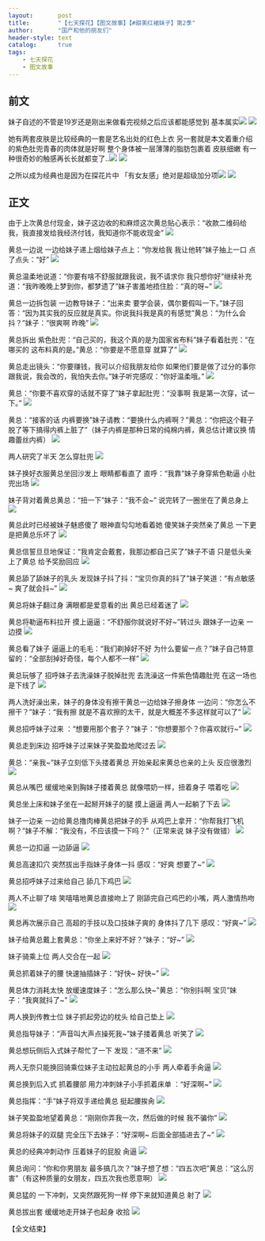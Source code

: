 ```yaml
---
layout:       post
title:        "【七天探花】【图文故事】【#甜美红裙妹子】第2季"
author:       "国产和他的朋友们"
header-style: text
catalog:      true
tags:
    - 七天探花
    - 图文故事
---
```


## 前文

妹子自述的不管是19岁还是刚出来做看完视频之后应该都能感觉到 基本属实![](https://tju.7pzzv.us/tupian/forum/202501/23/221946t3atj50whryt405n.gif)
![](https://tju.7pzzv.us/tupian/forum/202501/23/222532xzr2uukbmuxsrt48.gif)

她有两套皮肤是比较经典的一套是艺名出处的红色上衣 另一套就是本文着重介绍的紫色肚兜青春的肉体就是好啊 整个身体被一层薄薄的脂肪包裹着 皮肤细嫩 有一种很奇妙的触感再长长就都变了..![](https://tju.7pzzv.us/tupian/forum/202501/23/222549phtn4owhi61o1zhi.gif)
![](https://tju.7pzzv.us/tupian/forum/202501/23/221957ilzfg6fg8ijuulj0.gif)

之所以成为经典也是因为在探花片中 「有女友感」绝对是超级加分项![](https://tju.7pzzv.us/tupian/forum/202501/23/222603e55mg8mk84gg4uxk.gif)
![](https://tju.7pzzv.us/tupian/forum/202501/23/222035wtftsxkfbbx452x4.gif)

## 正文

由于上次黄总付现金，妹子这边收的和麻烦这次黄总贴心表示：“收款二维码给我，我直接发给我经济付钱，我知道你不能收现金”
![](https://tju.7pzzv.us/tupian/forum/202502/16/143640nkmvoz2od4o62x4v.gif)

黄总一边说 一边给妹子递上烟给妹子点上：“你发给我 我让他转”妹子抽上一口 点了点头：“好”
![](https://tju.7pzzv.us/tupian/forum/202502/16/143650vhmrw2urkwgtuuac.gif)

黄总温柔地说道：“你要有啥不舒服就跟我说，我不请求你 我只想你好”继续补充道：“我昨晚晚上梦到你，都梦遗了”妹子害羞地捂住脸：“真的呀~”
![](https://tju.7pzzv.us/tupian/forum/202502/16/143659vh4888864d4kyknz.gif)

黄总一边拆包装 一边教导妹子：“出来卖 要学会装，偶尔要假叫一下。”妹子回答：“因为其实我的反应就是真实。你说我抖我是真的有感觉”黄总：“为什么会抖？”妹子：“很爽啊 昨晚”
![](https://tju.7pzzv.us/tupian/forum/202502/16/143710w792fms9m9yy92hi.gif)

黄总拆出 紫色肚兜：“自己买的，我这个真的是为国家省布料”妹子看着肚兜：“在哪买的 这布料真的是。”黄总：“你要是不愿意穿 就算了”
![](https://tju.7pzzv.us/tupian/forum/202502/16/143719jbf7cv47742ibvcr.gif)

黄总走出镜头：“你要赚钱，我可以介绍我朋友给你 如果他们要是做了过分的事你跟我说，我会改的，我怕失去你。”妹子听完感叹：“你好温柔哦。”
![](https://tju.7pzzv.us/tupian/forum/202502/16/143731yf9xcblxj9cysxxx.gif)

黄总：“你要不喜欢穿的话就不穿了”妹子拿起肚兜：“没事啊 我是第一次穿，试一下。”
![](https://tju.7pzzv.us/tupian/forum/202502/16/143738flkmlk2i2uku2p7m.gif)

黄总：“接客的话 内裤要换”妹子请教：“要换什么内裤啊？”黄总：“你把这个鞋子脱了等下搞得内裤上脏了”（妹子内裤是那种日常的纯棉内裤，黄总估计建议换 情趣蕾丝内裤） 
![](https://tju.7pzzv.us/tupian/forum/202502/16/143746lgz9qd5achgohiao.gif)

两人研究了半天 怎么穿肚兜
![](https://tju.7pzzv.us/tupian/forum/202502/16/143756b5zjsf2mlmlltlqk.gif)

妹子换好衣服黄总坐回沙发上 眼睛都看直了 直呼：“我靠”妹子身穿紫色勒逼 小肚兜出场
![](https://tju.7pzzv.us/tupian/forum/202502/16/143807l0inxadbu7b2qezu.gif)

妹子背对着黄总黄总：“扭一下”妹子：“我不会~” 说完转了一圈坐在了黄总身上
![](https://tju.7pzzv.us/tupian/forum/202502/16/143816ir801n6n6gz933m9.gif)

黄总此时已经被妹子魅惑傻了 眼神直勾勾地看着她 傻笑妹子突然亲了黄总 一下更是把黄总乐坏了
![](https://tju.7pzzv.us/tupian/forum/202502/16/143826dzjx4dxj0p5odp0j.gif)

黄总信誓旦旦地保证：“我肯定会戴套，我那边都自己买了”妹子不语 只是低头亲上了黄总 给予奖励回应
![](https://tju.7pzzv.us/tupian/forum/202502/16/143836r737nmr0lyy00mzg.gif)

黄总舔了舔妹子的乳头 发现妹子抖了抖：“宝贝你真的抖了”妹子笑道：“有点敏感~ 爽了就会抖~”
![](https://tju.7pzzv.us/tupian/forum/202502/16/143859k4xzzmkv9okmf4oi.gif)

黄总将妹子翻过身 满眼都是爱意看的出 黄总已经着迷了
![](https://tju.7pzzv.us/tupian/forum/202502/16/143910y6zcb4hzf6kcafff.gif)

黄总将勒逼布料拉开 摸上逼逼：“不舒服你就说好不好~”转过头 跟妹子一边亲 一边摸
![](https://tju.7pzzv.us/tupian/forum/202502/16/143921b3odfeu5tefy0drj.gif)

黄总看了妹子 逼逼上的毛毛：“我们剃掉好不好 为什么要留一点？”妹子自己特意留的：“全部刮掉好奇怪，每个人都不一样”
![](https://tju.7pzzv.us/tupian/forum/202502/16/143933dysyzof6vus32em3.gif)

黄总玩够了 招呼妹子去洗澡妹子脱掉肚兜 去洗澡这一件紫色情趣肚兜 在这一场也是下线了
![](https://tju.7pzzv.us/tupian/forum/202502/16/143944b08cvo0zb0vlcnnn.gif)

两人洗好澡出来，妹子的身体没有擦干黄总一边给妹子擦身体 一边问：“你怎么不擦干？”妹子：“我有擦 就是不喜欢擦的太干，就是大概差不多这样就可以了”
![](https://tju.7pzzv.us/tupian/forum/202502/16/143954frjqssry1jby2rra.gif)

黄总招呼妹子过来 ：“想要用那个套子？”妹子：“你想要那个？你喜欢就行~”
![](https://tju.7pzzv.us/tupian/forum/202502/16/144002pzia4s6c6eg3ezgc.gif)

黄总走到床边 招呼妹子过来妹子笑盈盈地爬过去
![](https://tju.7pzzv.us/tupian/forum/202502/16/144010bigpkg45ip3pgka5.gif)

黄总：“亲我~”妹子立刻低下头搂着黄总 开始亲起来黄总也亲的上头 反应很激烈
![](https://tju.7pzzv.us/tupian/forum/202502/16/144018r94i9ldtkbqw48nn.gif)

黄总从嘴巴 缓缓地亲到胸妹子搂着黄总 就像喂奶一样，扭着身子 喂着吃
![](https://tju.7pzzv.us/tupian/forum/202502/16/144028ptfq6n7rdxzeex6t.gif)

黄总坐上床和妹子坐在一起掰开妹子的腿 摸上逼逼 两人一起躺了下去
![](https://tju.7pzzv.us/tupian/forum/202502/16/144036qpthnbt7ppt8rs8n.gif)

妹子一边亲 一边给黄总撸肉棒黄总把妹子的手 从鸡巴上拿开：“你帮我打飞机啊？”妹子不解：“我没有，不应该摸一下吗？”（正常来说 妹子没有做错）
![](https://tju.7pzzv.us/tupian/forum/202502/16/144046nzszqpp9pw7rrqr5.gif)

黄总一边扣逼 一边舔逼
![](https://tju.7pzzv.us/tupian/forum/202502/16/144054gjymeebhyezm00zy.gif)

黄总高速扣穴 突然拔出手指妹子身体一抖 感叹：“好爽 想要了~”
![](https://tju.7pzzv.us/tupian/forum/202502/16/144105ts88wzfat3cjsswp.gif)

黄总招呼妹子过来给自己 舔几下鸡巴
![](https://tju.7pzzv.us/tupian/forum/202502/16/144114pxo2unig3ougnb29.gif)

两人不止聊了啥 笑嘻嘻地黄总直接吻上了 刚舔完自己鸡巴的小嘴，两人激情热吻
![](https://tju.7pzzv.us/tupian/forum/202502/16/144122e6r2e2c408z6zhnc.gif)

黄总再次展示自己 高超的手技以及口技妹子爽的 身体抖了几下 感叹：“好爽~”
![](https://tju.7pzzv.us/tupian/forum/202502/16/144132rd9zdrhshgsxjdlt.gif)

妹子给黄总戴上套黄总：“你坐上来好不好？”妹子：“好~”
![](https://tju.7pzzv.us/tupian/forum/202502/16/144140qvxjagk0yinwiui6.gif)

妹子骑乘上位 两人交合在一起
![](https://tju.7pzzv.us/tupian/forum/202502/16/144149q65p33rprcm75zdp.gif)

黄总抓着妹子的腰 快速抽插妹子：“好快~ 好快~”
![](https://tju.7pzzv.us/tupian/forum/202502/16/144157buomn2dqoaummb2n.gif)

黄总体力消耗太快 放缓速度妹子：“怎么那么快~”黄总：“你别抖啊 宝贝”妹子：“我爽就抖了~”
![](https://tju.7pzzv.us/tupian/forum/202502/16/144205wgqzvb7v7g7esgrq.gif)

两人换到传教士位 妹子抓起旁边的枕头 给自己垫上
![](https://tju.7pzzv.us/tupian/forum/202502/16/144212x6vsps55vv20bd3r.gif)

黄总指导妹子：“声音叫大声点操死我~”妹子搂着黄总 听笑了
![](https://tju.7pzzv.us/tupian/forum/202502/16/144221orqlpr84wlrbpqw8.gif)

黄总想玩侧后入式妹子帮忙了一下 发现：“进不来”
![](https://tju.7pzzv.us/tupian/forum/202502/16/144238xa1u43p7wta5119p.gif)

两人无奈只能换回骑乘位妹子主动拉起黄总的小手 两人牵着手肏逼
![](https://tju.7pzzv.us/tupian/forum/202502/16/144245mkmykz00o0m43lko.gif)

黄总换到后入式 抓着腰部 用力冲刺妹子小手抓着床单 ：“好深啊~”
![](https://tju.7pzzv.us/tupian/forum/202502/16/144253iezmd2uyclgvgvld.gif)

黄总指挥：“手”妹子将双手递给黄总 挺起腰挨肏
![](https://tju.7pzzv.us/tupian/forum/202502/16/144303j9scz0ta9aa55css.gif)

妹子笑盈盈地望着黄总：“刚刚你弄我一次，然后做的时候 我不骗你”
![](https://tju.7pzzv.us/tupian/forum/202502/16/144312jpdd7pqahn45zfpi.gif)

黄总将妹子的双腿 完全压下去妹子：“好深啊~ 后面全部插进去了~”
![](https://tju.7pzzv.us/tupian/forum/202502/16/144322wddiybq7ddya8bhm.gif)

黄总的经典冲刺动作 压着妹子的屁股 肏逼
![](https://tju.7pzzv.us/tupian/forum/202502/16/144329k15nzf3s3nqj21nu.gif)

黄总询问：“你和你男朋友 最多搞几次？”妹子想了想：“四五次吧”黄总：“这么厉害”（有这种质量的女朋友，四五次我也愿意啊）
![](https://tju.7pzzv.us/tupian/forum/202502/16/144338dkbcw9at3chwbasg.gif)

黄总猛的 一下冲刺，又突然跟死狗一样 停下来就知道黄总 射了
![](https://tju.7pzzv.us/tupian/forum/202502/16/144346bmgo2qckv6q1bq69.gif)

黄总拔出套 缓缓地走开妹子也起身 收拾
![](https://tju.7pzzv.us/tupian/forum/202502/16/144355npb2lzn3057rrbi0.gif)

【全文结束】